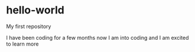 # hello-world
My first repository

I have been coding for a few months now
I am into coding and I am excited to learn more
